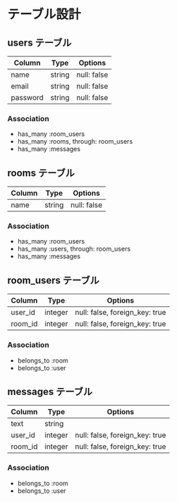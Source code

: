 # テーブル設計

## users テーブル

| Column   | Type   | Options     |
| -------- | ------ | ----------- |
| name     | string | null: false |
| email    | string | null: false |
| password | string | null: false |

### Association
- has_many :room_users
- has_many :rooms, through: room_users
- has_many :messages

## rooms テーブル

| Column | Type   | Options     |
| ------ | ------ | ----------- |
| name  | string | null: false |

### Association
- has_many :room_users
- has_many :users, through: room_users
- has_many :messages

## room_users テーブル

| Column  | Type    | Options                        |
| ------- | ------- | ------------------------------ |
| user_id | integer | null: false, foreign_key: true |
| room_id | integer | null: false, foreign_key: true |

### Association
- belongs_to :room
- belongs_to :user

## messages テーブル

| Column  | Type    | Options                        |
| ------- | ------- | ------------------------------ |
| text    | string  |
| user_id | integer | null: false, foreign_key: true |
| room_id | integer | null: false, foreign_key: true |

### Association
- belongs_to :room
- belongs_to :user